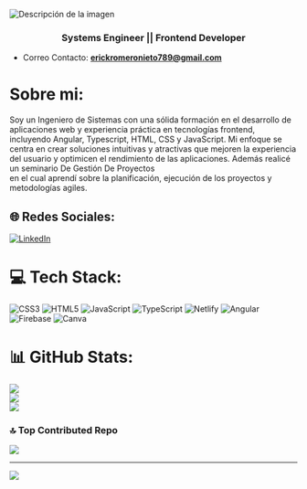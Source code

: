 ![Descripción de la imagen](https://drive.google.com/uc?id=1EFgB9Ek9dU5jbGmPyT9N1M-ri3sDjY56)

<h3 align="center">Systems Engineer || Frontend Developer </h3>

- Correo Contacto: **erickromeronieto789@gmail.com**

# Sobre mi:
Soy un Ingeniero de Sistemas con una sólida formación en el desarrollo de aplicaciones web y experiencia práctica en tecnologías frontend, incluyendo Angular, Typescript, HTML, CSS y JavaScript. Mi enfoque se centra en crear soluciones intuitivas y atractivas que mejoren la experiencia del usuario y optimicen el rendimiento de las aplicaciones. Además realicé un seminario De Gestión De Proyectos<br>en el cual aprendí sobre la planificación, ejecución de los proyectos y metodologías agiles.


## 🌐 Redes Sociales:
[![LinkedIn](https://img.shields.io/badge/LinkedIn-%230077B5.svg?logo=linkedin&logoColor=white)](https://linkedin.com/in/www.linkedin.com/in/erick-romero-nieto) 

# 💻 Tech Stack:
![CSS3](https://img.shields.io/badge/css3-%231572B6.svg?style=flat&logo=css3&logoColor=white) ![HTML5](https://img.shields.io/badge/html5-%23E34F26.svg?style=flat&logo=html5&logoColor=white) ![JavaScript](https://img.shields.io/badge/javascript-%23323330.svg?style=flat&logo=javascript&logoColor=%23F7DF1E) ![TypeScript](https://img.shields.io/badge/typescript-%23007ACC.svg?style=flat&logo=typescript&logoColor=white) ![Netlify](https://img.shields.io/badge/netlify-%23000000.svg?style=flat&logo=netlify&logoColor=#00C7B7) ![Angular](https://img.shields.io/badge/angular-%23DD0031.svg?style=flat&logo=angular&logoColor=white) ![Firebase](https://img.shields.io/badge/Firebase-039BE5?style=flat&logo=Firebase&logoColor=white) ![Canva](https://img.shields.io/badge/Canva-%2300C4CC.svg?style=flat&logo=Canva&logoColor=white)
# 📊 GitHub Stats:
![](https://github-readme-stats.vercel.app/api?username=Erickroni19&theme=tokyonight&hide_border=false&include_all_commits=true&count_private=true)<br/>
![](https://github-readme-streak-stats.herokuapp.com/?user=Erickroni19&theme=tokyonight&hide_border=false)<br/>
![](https://github-readme-stats.vercel.app/api/top-langs/?username=Erickroni19&theme=tokyonight&hide_border=false&include_all_commits=true&count_private=true&layout=compact)

### 🔝 Top Contributed Repo
![](https://github-contributor-stats.vercel.app/api?username=Erickroni19&limit=5&theme=nord&combine_all_yearly_contributions=true)

---
[![](https://visitcount.itsvg.in/api?id=Erickroni19&icon=5&color=1)](https://visitcount.itsvg.in)

<!-- Proudly created with GPRM ( https://gprm.itsvg.in ) -->

